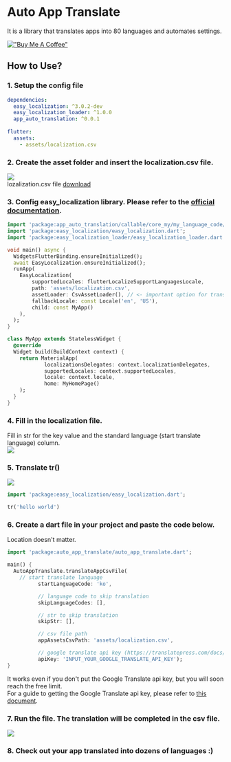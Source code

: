 # Auto App Translate
It is a library that translates apps into 80 languages and automates settings.

[!["Buy Me A Coffee"](https://www.buymeacoffee.com/assets/img/custom_images/orange_img.png)](https://www.buymeacoffee.com/melodysdren)

## How to Use?
### 1. Setup the config file
```yaml
dependencies:
  easy_localization: ^3.0.2-dev
  easy_localization_loader: ^1.0.0
  app_auto_translation: ^0.0.1
  
flutter:
  assets:
    - assets/localization.csv
```

### 2. Create the asset folder and insert the localization.csv file.
![](https://user-images.githubusercontent.com/21379657/205231466-5e0ae6f5-c7a0-4ce7-a24b-e9e07110bed8.png)
<br>
lozalization.csv file [download](https://github.com/melodysdreamj/app_auto_translation/files/10138723/localization.csv)


### 3. Config easy_localization library. Please refer to the [official documentation](https://pub.dev/packages/easy_localization).
```dart
import 'package:app_auto_translation/callable/core_my/my_language_code/entity/flutter_support_language_locale.dart';
import 'package:easy_localization/easy_localization.dart';
import 'package:easy_localization_loader/easy_localization_loader.dart';

void main() async {
  WidgetsFlutterBinding.ensureInitialized();
  await EasyLocalization.ensureInitialized();
  runApp(
    EasyLocalization(
        supportedLocales: flutterLocalizeSupportLanguagesLocale,
        path: 'assets/localization.csv', 
        assetLoader: CsvAssetLoader(), // <- important option for translation
        fallbackLocale: const Locale('en', 'US'),
        child: const MyApp()
    ),
  );
}

class MyApp extends StatelessWidget {
  @override
  Widget build(BuildContext context) {
    return MaterialApp(
            localizationsDelegates: context.localizationDelegates,
            supportedLocales: context.supportedLocales,
            locale: context.locale,
            home: MyHomePage()
    );
  }
}
```

### 4. Fill in the localization file.
Fill in str for the key value and the standard language (start translate language) column.<br/>
![](https://user-images.githubusercontent.com/21379657/205232336-b6d8c138-50e9-4af7-8f1d-19f312473097.png)


### 5. Translate tr()
![](https://user-images.githubusercontent.com/21379657/205235871-075593cc-f233-46b2-a77c-f21335dcc2cf.png)
```dart
import 'package:easy_localization/easy_localization.dart';

tr('hello world')
```



### 6. Create a dart file in your project and paste the code below.
Location doesn't matter.<br/>
```dart
import 'package:auto_app_translate/auto_app_translate.dart';

main() {
  AutoAppTranslate.translateAppCsvFile(
    // start translate language
          startLanguageCode: 'ko',

          // language code to skip translation
          skipLanguageCodes: [],

          // str to skip translation
          skipStr: [],

          // csv file path
          appAssetsCsvPath: 'assets/localization.csv',

          // google translate api key (https://translatepress.com/docs/automatic-translation/generate-google-api-key/)
          apiKey: 'INPUT_YOUR_GOOGLE_TRANSLATE_API_KEY');
}
```
It works even if you don't put the Google Translate api key, but you will soon reach the free limit.<br>
For a guide to getting the Google Translate api key, please refer to [this document](https://translatepress.com/docs/automatic-translation/generate-google-api-key/).

### 7. Run the file. The translation will be completed in the csv file.
![](https://user-images.githubusercontent.com/21379657/205233138-7a4a2492-43ab-4b71-aa82-ff1598ae189f.png)

### 8. Check out your app translated into dozens of languages :)




